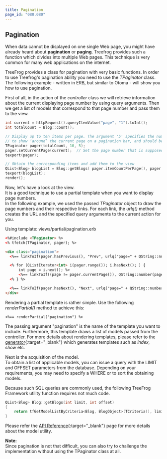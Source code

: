 ```yaml
---
title: Pagination
page_id: "080.080"
---
```


## Pagination

When data cannot be displayed on one single Web page, you might have already heard about **pagination** or **paging**. Treefrog provides such a function which divides into multiple Web pages. This technique is very common for many web applications on the internet.

TreeFrog provides a class for pagination with very basic functions. In order to use Treefrog's pagination ability you need to use the *TPaginator* class. The following example - written in ERB, but similar to Otoma - will show you how to use pagination.

First of all, in the action of the *controller* class we will retrieve information about the current displaying page number by using query arguments. Then we get a list of models that correspond to that page number and pass them to the view. 

```c++
int current = httpRequest().queryItemValue("page", "1").toInt();
int totalCount = Blog::count();

// Display up to ten items per page. The argument '5' specifies the number of pages
// to show ‘around’ the current page on a pagination bar, and should be an odd number
TPaginator pager(totalCount, 10, 5);
pager.setCurrentPage(current);  // Set the page number that is supposed to be displayed
texport(pager);

// Obtain the corresponding items and add them to the view 
QList<Blog> blogList = Blog::getBlogs( pager.itemCountPerPage(), pager.offset() );
texport(blogList);
render();
```

Now, let's have a look at the view.<br>
It is a good technique to use a partial template when you want to display page numbers.<br>
In the following example, we used the passed *TPaginator* object to draw the page numbers and their respective links. For each link, the *urlq()* method creates the URL and the specified query arguments to the current action for you.

Using template: views/partial/pagination.erb

```html
<%#include <TPaginator> %>
<% tfetch(TPaginator, pager); %>

<div class="pagination">
  <%== linkToIf(pager.hasPrevious(), "Prev", urlq("page=" + QString::number( pager.previousPage() ))) %>

  <% for (QListIterator<int> i(pager.range()); i.hasNext(); ) {
      int page = i.next(); %>
      <%== linkToIf((page != pager.currentPage()), QString::number(page), urlq("page=" + QString::number(page))); %>
  <% } %>

  <%== linkToIf(pager.hasNext(), "Next", urlq("page=" + QString::number( pager.nextPage() ))) %>
</div>
```

Rendering a partial template is rather simple. Use the following *renderPartial()*  method to achieve this:

```
<%== renderPartial("pagination") %>
```

The passing argument "pagination" is the name of the template you want to include. Furthermore, this template draws a list of models passed from the controller. For more details about rendering templates, please refer to the [generator](/user-guide/en/generator/index.html){:target="_blank"} which generates templates such as *index*, *show* etc.

Next is the acquisition of the model.<br>
To obtain a list of applicable models, you can issue a query with the LIMIT and OFFSET parameters from the database. Depending on your requirements, you may need to specify a WHERE or to sort the obtaining models.

Because such SQL queries are commonly used, the following TreeFrog Framework utility function requires not much code.

```c++
QList<Blog> Blog::getBlogs(int limit, int offset)
{
    return tfGetModelListByCriteria<Blog, BlogObject>(TCriteria(), limit, offset);
}
```

Please refer the [API Reference](http://treefrogframework.org/tf_doxygen/tmodelutil_8h.html){:target="_blank"} page for more details about the model utility.

**Note:**<br>
Since pagination is not that difficult, you can also try to challenge the implementation without using the TPaginator class at all.